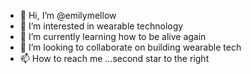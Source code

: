- 👋 Hi, I’m @emilymellow
- 👀 I’m interested in wearable technology
- 🌱 I’m currently learning how to be alive again
- 💞️ I’m looking to collaborate on building wearable tech
- 📫 How to reach me ...second star to the right

<!---
emilymellow/emilymellow is a ✨ special ✨ repository because its `README.md` (this file) appears on your GitHub profile.
You can click the Preview link to take a look at your changes.
--->
